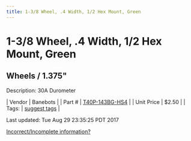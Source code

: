 ```yaml
---
title: 1-3/8 Wheel, .4 Width, 1/2 Hex Mount, Green
---
```


# 1-3/8 Wheel, .4 Width, 1/2 Hex Mount, Green
## Wheels / 1.375"
Description: 	30A Durometer 

| Vendor | Banebots | 
| Part # | [T40P-143BG-HS4](http://www.banebots.com/category/T40P-1375.html) | 
| Unit Price | $2.50 | 
| Tags: | [suggest tags](https://docs.google.com/forms/d/e/1FAIpQLSeWyY8v3RgOty-MyWmh9U0iivNYN_molChYyS-0U-o-kOAv_g/viewform) | 

Last updated: Tue Aug 29 23:35:25 PDT 2017

 [Incorrect/Incomplete information?](https://docs.google.com/forms/d/e/1FAIpQLSeWyY8v3RgOty-MyWmh9U0iivNYN_molChYyS-0U-o-kOAv_g/viewform)